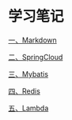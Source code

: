 学习笔记
====

[一、Markdown](markdown/markdown.md)

[二、SpringCloud](springcloud/springcloud.md)

[三、Mybatis](mybatis/mybatis.md)

[四、Redis](redis/redis.md)

[五、Lambda](lambda/lambda.md)
